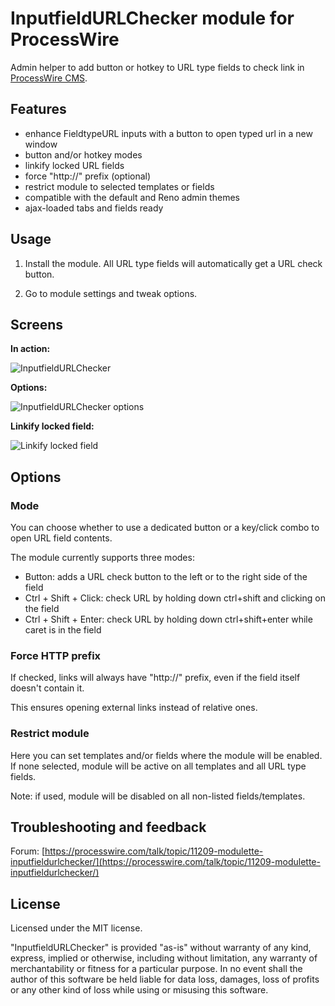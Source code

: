InputfieldURLChecker module for ProcessWire
================

Admin helper to add button or hotkey to URL type fields to check link in [ProcessWire CMS](http://processwire.com/).

## Features

- enhance FieldtypeURL inputs with a button to open typed url in a new window
- button and/or hotkey modes
- linkify locked URL fields
- force "http://" prefix (optional)
- restrict module to selected templates or fields
- compatible with the default and Reno admin themes
- ajax-loaded tabs and fields ready


## Usage

1. Install the module. All URL type fields will automatically get a URL check button.

1. Go to module settings and tweak options.


## Screens

**In action:**

![InputfieldURLChecker](https://github.com/rolandtoth/InputfieldURLChecker/raw/master/InputfieldURLChecker.gif)

**Options:**

![InputfieldURLChecker options](https://github.com/rolandtoth/InputfieldURLChecker/raw/master/InputfieldURLChecker-options.png)

**Linkify locked field:**

![Linkify locked field](https://github.com/rolandtoth/InputfieldURLChecker/raw/master/InputfieldURLChecker-locked-field.png)


## Options

### Mode

You can choose whether to use a dedicated button or a key/click combo to open URL field contents.

The module currently supports three modes:

- Button: adds a URL check button to the left or to the right side of the field
- Ctrl + Shift + Click: check URL by holding down ctrl+shift and clicking on the field
- Ctrl + Shift + Enter: check URL by holding down ctrl+shift+enter while caret is in the field

### Force HTTP prefix

If checked, links will always have "http://" prefix, even if the field itself doesn't contain it.

This ensures opening external links instead of relative ones.

### Restrict module

Here you can set templates and/or fields where the module will be enabled. If none selected, module will be active on all templates and all URL type fields.

Note: if used, module will be disabled on all non-listed fields/templates.


## Troubleshooting and feedback

Forum: [https://processwire.com/talk/topic/11209-modulette-inputfieldurlchecker/](https://processwire.com/talk/topic/11209-modulette-inputfieldurlchecker/)


## License

Licensed under the MIT license.

"InputfieldURLChecker" is provided "as-is" without warranty of any kind, express, implied or otherwise, including without limitation, any warranty of merchantability or fitness for a particular purpose. In no event shall the author of this software be held liable for data loss, damages, loss of profits or any other kind of loss while using or misusing this software.

